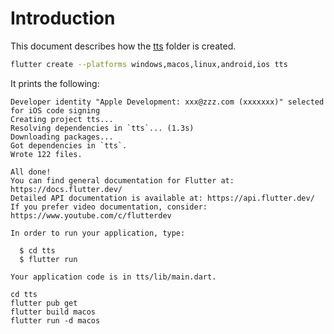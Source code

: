 # Introduction

This document describes how the [tts](./tts) folder is created.


```bash
flutter create --platforms windows,macos,linux,android,ios tts
```

It prints the following:

```
Developer identity "Apple Development: xxx@zzz.com (xxxxxxx)" selected for iOS code signing
Creating project tts...
Resolving dependencies in `tts`... (1.3s)
Downloading packages...
Got dependencies in `tts`.
Wrote 122 files.

All done!
You can find general documentation for Flutter at: https://docs.flutter.dev/
Detailed API documentation is available at: https://api.flutter.dev/
If you prefer video documentation, consider: https://www.youtube.com/c/flutterdev

In order to run your application, type:

  $ cd tts
  $ flutter run

Your application code is in tts/lib/main.dart.
```

```
cd tts
flutter pub get
flutter build macos
flutter run -d macos
```
